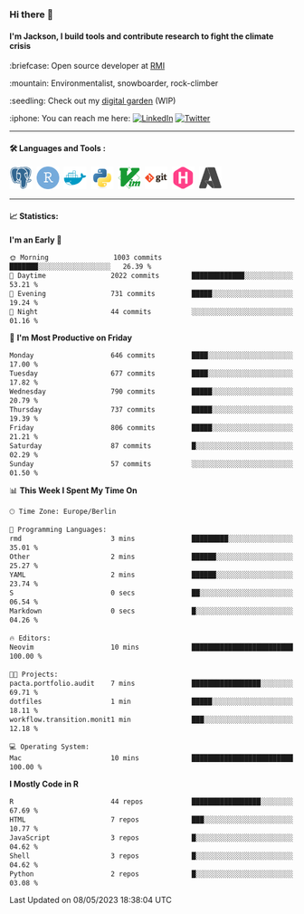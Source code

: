 ### Hi there :wave:
#### I'm Jackson, I build tools and contribute research to fight the climate crisis
<p> :briefcase: Open source developer at <a href="https://rmi.org/" alt="RMI">RMI</a></p>
<p> :mountain: Environmentalist, snowboarder, rock-climber</p>
<p> :seedling: Check out my <a href="https://jdhoffa.github.io/" alt="digital garden">digital garden</a> (WIP) </p>

<p>
:iphone: You can reach me here:
<a href="https://www.linkedin.com/in/jackson-hoffart/"><img src="https://img.shields.io/badge/LinkedIn-0A66C2?logo=linkedin&logoColor=fff&style=flat-square" alt="LinkedIn"/></a>
<a href="https://twitter.com/jdhoffart"><img src="https://img.shields.io/badge/Twitter-1D9BF0?logo=twitter&logoColor=fff&style=flat-square" alt="Twitter"/></a>
</p>

---

#### :hammer_and_wrench: Languages and Tools :
<div>
 <a href="https://www.postgresql.org/"><img src="https://github.com/devicons/devicon/blob/master/icons/postgresql/postgresql-plain.svg" title="postgresql" **alt="postgresql" width="40" height="40"/></a>&nbsp;
 <a href="https://posit.co/downloads/"><img src="https://github.com/devicons/devicon/blob/master/icons/rstudio/rstudio-plain.svg" title="rstudio" **alt="RStudio" width="40" height="40"/></a>&nbsp;
 <a href="https://www.docker.com/"><img src="https://github.com/devicons/devicon/blob/master/icons/docker/docker-plain.svg" title="docker" **alt="docker" width="40" height="40"/></a>&nbsp;
 <a href="https://www.python.org/"><img src="https://github.com/devicons/devicon/blob/master/icons/python/python-original.svg" title="python" **alt="python" width="40" height="40"/></a>&nbsp; 
 <a href="https://www.vim.org/"><img src="https://github.com/devicons/devicon/blob/master/icons/vim/vim-plain.svg" title="vim" **alt="vim" width="40" height="40"/></a>&nbsp;
 <a href="https://git-scm.com/"><img src="https://github.com/devicons/devicon/blob/master/icons/git/git-original-wordmark.svg" title="git" **alt="git" width="40" height="40"/></a>&nbsp;
 <a href="https://gohugo.io/"><img src="https://github.com/devicons/devicon/blob/master/icons/hugo/hugo-plain.svg" title="hugo" **alt="hugo" width="40" height="40"/></a>&nbsp;
 <a href="https://azure.microsoft.com/"><img src="https://github.com/devicons/devicon/blob/master/icons/azure/azure-plain.svg" title="azure" **alt="azure" width="40" height="40"/></a>
</div>

---
  
  

#### :chart_with_upwards_trend: Statistics:

 
<!--START_SECTION:waka-->
**I'm an Early 🐤** 

```text
🌞 Morning                1003 commits        ███████░░░░░░░░░░░░░░░░░░   26.39 % 
🌆 Daytime                2022 commits        █████████████░░░░░░░░░░░░   53.21 % 
🌃 Evening                731 commits         █████░░░░░░░░░░░░░░░░░░░░   19.24 % 
🌙 Night                  44 commits          ░░░░░░░░░░░░░░░░░░░░░░░░░   01.16 % 
```
📅 **I'm Most Productive on Friday** 

```text
Monday                   646 commits         ████░░░░░░░░░░░░░░░░░░░░░   17.00 % 
Tuesday                  677 commits         ████░░░░░░░░░░░░░░░░░░░░░   17.82 % 
Wednesday                790 commits         █████░░░░░░░░░░░░░░░░░░░░   20.79 % 
Thursday                 737 commits         █████░░░░░░░░░░░░░░░░░░░░   19.39 % 
Friday                   806 commits         █████░░░░░░░░░░░░░░░░░░░░   21.21 % 
Saturday                 87 commits          █░░░░░░░░░░░░░░░░░░░░░░░░   02.29 % 
Sunday                   57 commits          ░░░░░░░░░░░░░░░░░░░░░░░░░   01.50 % 
```


📊 **This Week I Spent My Time On** 

```text
🕑︎ Time Zone: Europe/Berlin

💬 Programming Languages: 
rmd                      3 mins              █████████░░░░░░░░░░░░░░░░   35.01 % 
Other                    2 mins              ██████░░░░░░░░░░░░░░░░░░░   25.27 % 
YAML                     2 mins              ██████░░░░░░░░░░░░░░░░░░░   23.74 % 
S                        0 secs              ██░░░░░░░░░░░░░░░░░░░░░░░   06.54 % 
Markdown                 0 secs              █░░░░░░░░░░░░░░░░░░░░░░░░   04.26 % 

🔥 Editors: 
Neovim                   10 mins             █████████████████████████   100.00 % 

🐱‍💻 Projects: 
pacta.portfolio.audit    7 mins              █████████████████░░░░░░░░   69.71 % 
dotfiles                 1 min               █████░░░░░░░░░░░░░░░░░░░░   18.11 % 
workflow.transition.monit1 min               ███░░░░░░░░░░░░░░░░░░░░░░   12.18 % 

💻 Operating System: 
Mac                      10 mins             █████████████████████████   100.00 % 
```

**I Mostly Code in R** 

```text
R                        44 repos            █████████████████░░░░░░░░   67.69 % 
HTML                     7 repos             ███░░░░░░░░░░░░░░░░░░░░░░   10.77 % 
JavaScript               3 repos             █░░░░░░░░░░░░░░░░░░░░░░░░   04.62 % 
Shell                    3 repos             █░░░░░░░░░░░░░░░░░░░░░░░░   04.62 % 
Python                   2 repos             █░░░░░░░░░░░░░░░░░░░░░░░░   03.08 % 
```




 Last Updated on 08/05/2023 18:38:04 UTC
<!--END_SECTION:waka-->
